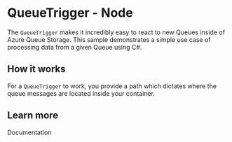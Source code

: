 # QueueTrigger - Node

The `QueueTrigger` makes it incredibly easy to react to new Queues inside of Azure Queue Storage. This sample demonstrates a simple use case of processing data from a given Queue using C#.

## How it works

For a `QueueTrigger` to work, you provide a path which dictates where the queue messages are located inside your container.

## Learn more

<TODO> Documentation